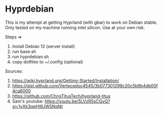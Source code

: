 # Hyprdebian
This is my attempt at getting Hyprland (with gbar) to work on Debian stable. Only tested on my machine running intel silicon.
Use at your own risk.

Steps =>
1. Install Debian 12 (server install)
2. run base.sh
3. run hyprdebian.sh
4. copy dotfiles to ~/.config (optional)


Sources:
1. https://wiki.hyprland.org/Getting-Started/Installation/
2. https://gist.github.com/Vertecedoc4545/3b077301299c20c5b9b4db00f4ca6000
3. https://github.com/ChrisTitusTech/hyprland-titus
4. Sam's youtube: https://youtu.be/5LVzR5sCQyQ?si=1yXk3qpHWJWSNqNt
